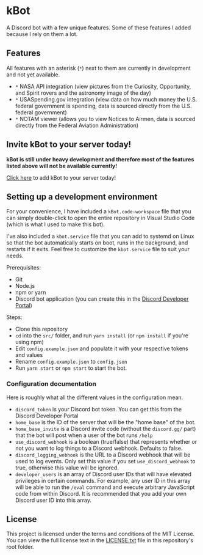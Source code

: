 # kBot
A Discord bot with a few unique features. Some of these features I added because I rely on them a lot.

## Features
All features with an asterisk (`*`) next to them are currently in development and not yet available.

- `*` NASA API integration (view pictures from the Curiosity, Opportunity, and Spirit rovers and the astronomy image of the day)
- `*` USASpending.gov integration (view data on how much money the U.S. federal government is spending, data is sourced directly from the U.S. federal government)
- `*` NOTAM viewer (allows you to view Notices to Airmen, data is sourced directly from the Federal Aviation Administration)

## Invite kBot to your server today!

**kBot is still under heavy development and therefore most of the features listed above will not be available currently!**

[Click here](https://discord.com/api/oauth2/authorize?client_id=896935097859735552&permissions=517647686721&scope=bot%20applications.commands) to add kBot to your server today!

## Setting up a development environment
For your convenience, I have included a `kBot.code-workspace` file that you can simply double-click to open the entire repository in Visual Studio Code (which is what I used to make this bot).

I've also included a `kbot.service` file that you can add to systemd on Linux so that the bot automatically starts on boot, runs in the background, and restarts if it exits. Feel free to customize the `kbot.service` file to suit your needs.

Prerequisites:
- Git
- Node.js
- npm or yarn
- Discord bot application (you can create this in the [Discord Developer Portal](https://discord.com/developers))

Steps:
- Clone this repository
- `cd` into the `src/` folder, and run `yarn install` (or `npm install` if you're using npm)
- Edit `config.example.json` and populate it with your respective tokens and values
- Rename `config.example.json` to `config.json`
- Run `yarn start` or `npm start` to start the bot.

### Configuration documentation
Here is roughly what all the different values in the configuration mean.

- `discord_token` is your Discord bot token. You can get this from the Discord Developer Portal
- `home_base` is the ID of the server that will be the "home base" of the bot.
- `home_base_invite` is a Discord invite code (without the `discord.gg/` part) that the bot will post when a user of the bot runs `/help`
- `use_discord_webhook` is a boolean (true/false) that represents whether or not you want to log things to a Discord webhook. Defaults to false.
- `discord_logging_webhook` is the URL to a Discord webhook that will be used to log events. Only set this value if you set `use_discord_webhook` to true, otherwise this value will be ignored.
- `developer_users` is an array of Discord user IDs that will have elevated privileges in certain commands. For example, any user ID in this array will be able to run the `/eval` command and execute arbitrary JavaScript code from within Discord. It is recommended that you add your own Discord user ID into this array.

## License
This project is licensed under the terms and conditions of the MIT License. You can view the full license text in the [LICENSE.txt](./LICENSE.txt) file in this repository's root folder.